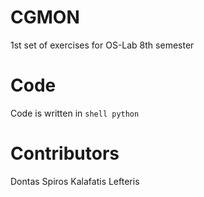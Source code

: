 # CGMON
1st set of exercises for OS-Lab 8th semester

# Code
Code is written in ```shell python ```

# Contributors
Dontas Spiros
Kalafatis Lefteris
